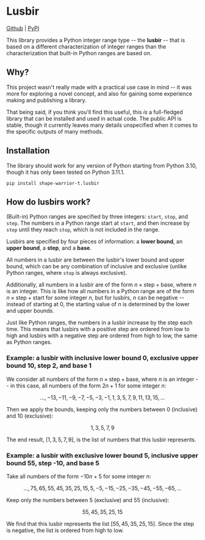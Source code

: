 # Lusbir

[Github](https://github.com/shape-warrior-t/lusbir) | [PyPI](https://pypi.org/project/shape-warrior-t.lusbir/)

This library provides a Python integer range type -- the **lusbir** -- that is based on a different characterization of integer ranges than the characterization that built-in Python ranges are based on.

## Why?

This project wasn't really made with a practical use case in mind -- it was more for exploring a novel concept, and also for gaining some experience making and publishing a library.

That being said, if you think you'll find this useful, this _is_ a full-fledged library that can be installed and used in actual code. The public API is stable, though it currently leaves many details unspecified when it comes to the specific outputs of many methods.

## Installation

The library should work for any version of Python starting from Python 3.10, though it has only been tested on Python 3.11.1.

`pip install shape-warrior-t.lusbir`

## How do lusbirs work?

(Built-in) Python ranges are specified by three integers: `start`, `stop`, and `step`. The numbers in a Python range start at `start`, and then increase by `step` until they reach `stop`, which is not included in the range.

Lusbirs are specified by four pieces of information: a **lower bound**, an **upper bound**, a **step**, and a **base**.

All numbers in a lusbir are between the lusbir's lower bound and upper bound, which can be any combination of inclusive and exclusive (unlike Python ranges, where `stop` is always exclusive).

Additionally, all numbers in a lusbir are of the form $n \times \mathrm{step} + \mathrm{base}$, where $n$ is an integer. This is like how all numbers in a Python range are of the form $n \times \mathrm{step} + \mathrm{start}$ for some integer $n$, but for lusbirs, $n$ can be negative -- instead of starting at 0, the starting value of $n$ is determined by the lower and upper bounds.

Just like Python ranges, the numbers in a lusbir increase by the step each time. This means that lusbirs with a positive step are ordered from low to high and lusbirs with a negative step are ordered from high to low, the same as Python ranges.

### Example: a lusbir with inclusive lower bound 0, exclusive upper bound 10, step 2, and base 1

We consider all numbers of the form $n \times \mathrm{step} + \mathrm{base}$, where $n$ is an integer -- in this case, all numbers of the form $2n + 1$ for some integer $n$:

$$\dotsc, -13, -11, -9, -7, -5, -3, -1, 1, 3, 5, 7, 9, 11, 13, 15, \dotsc$$

Then we apply the bounds, keeping only the numbers between 0 (inclusive) and 10 (exclusive):

$$1, 3, 5, 7, 9$$

The end result, $[1, 3, 5, 7, 9]$, is the list of numbers that this lusbir represents.

### Example: a lusbir with exclusive lower bound 5, inclusive upper bound 55, step -10, and base 5

Take all numbers of the form $-10n + 5$ for some integer $n$:

$$\dotsc, 75, 65, 55, 45, 35, 25, 15, 5, -5, -15, -25, -35, -45, -55, -65, \dotsc$$

Keep only the numbers between 5 (exclusive) and 55 (inclusive):

$$55, 45, 35, 25, 15$$

We find that this lusbir represents the list $[55, 45, 35, 25, 15]$. Since the step is negative, the list is ordered from high to low.

